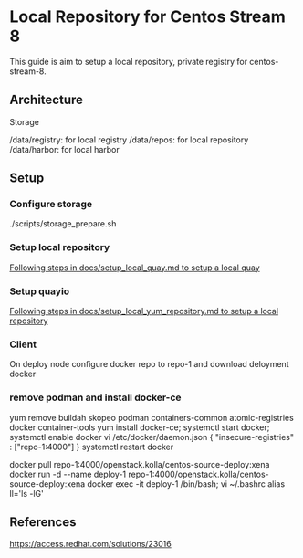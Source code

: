 # Local Repository for Centos Stream 8

This guide is aim to setup a local repository, private registry for centos-stream-8. 

## Architecture

Storage 

/data/registry: for local registry
/data/repos: for local repository
/data/harbor: for local harbor

## Setup 

### Configure storage
  ./scripts/storage_prepare.sh

### Setup local repository

[Following steps in docs/setup_local_quay.md to setup a local quay](docs/setup_local_registry.md)

### Setup quayio
[Following steps in docs/setup_local_yum_repository.md to setup a local repository](docs/setup_local_yum_repository.md)

### Client
On deploy node configure docker repo to repo-1 and download deloyment docker

### remove podman and install docker-ce
yum remove buildah skopeo podman containers-common atomic-registries docker container-tools
yum install docker-ce; systemctl start docker; systemctl enable docker
vi /etc/docker/daemon.json
{
  "insecure-registries" : ["repo-1:4000"]
}
systemctl restart docker

docker pull repo-1:4000/openstack.kolla/centos-source-deploy:xena
docker run -d --name deploy-1 repo-1:4000/openstack.kolla/centos-source-deploy:xena
docker exec -it deploy-1 /bin/bash; 
vi ~/.bashrc 
alias ll='ls -lG'

## References

  https://access.redhat.com/solutions/23016
